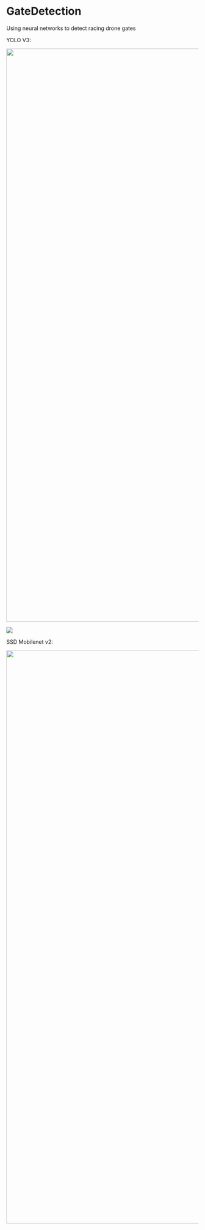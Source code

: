 # GateDetection
Using neural networks to detect racing drone gates

YOLO V3:

<p align="center">
  <img width="800" height="1500" src="https://github.com/PawelMiera/GateDetection/blob/master/images/yoloV3.jpg">
</p>


![](images/yoloV3.jpg)


SSD Mobilenet v2:

<p align="center">
  <img width="800" height="1500" src="https://github.com/PawelMiera/GateDetection/blob/master/images/ssd.png">
</p>
